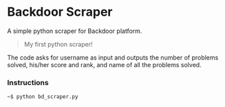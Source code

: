 # Backdoor Scraper
A simple python scraper for Backdoor platform.
>My first python scraper!

The code asks for username as input and outputs the number of problems solved, his/her score and rank, and name of all the problems solved.

### Instructions
```~$ python bd_scraper.py```

